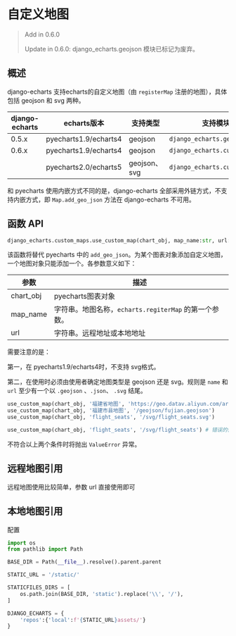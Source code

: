 # 自定义地图

> Add in 0.6.0
>
> Update in 0.6.0:  django_echarts.geojson 模块已标记为废弃。

## 概述

django-echarts 支持echarts的自定义地图（由 `registerMap` 注册的地图），具体包括 geojson 和 svg 两种。

| django-echarts | echarts版本           | 支持类型     | 支持模块                     |
| -------------- | --------------------- | ------------ | ---------------------------- |
| 0.5.x          | pyecharts1.9/echarts4 | geojson      | `django_echarts.geojson`     |
| 0.6.x          | pyecharts1.9/echarts4 | geojson      | `django_echarts.custom_maps` |
|                | pyecharts2.0/echarts5 | geojson、svg | `django_echarts.custom_maps` |

和 pyecharts 使用内嵌方式不同的是，django-echarts 全部采用外链方式，不支持内嵌方式，即 `Map.add_geo_json` 方法在 django-echarts 不可用。

## 函数 API

```python
django_echarts.custom_maps.use_custom_map(chart_obj, map_name:str, url:str)
```

该函数将替代 pyecharts 中的 `add_geo_json`。为某个图表对象添加自定义地图，一个地图对象只能添加一个。各参数意义如下：

| 参数      | 描述                                                  |
| --------- | ----------------------------------------------------- |
| chart_obj | pyecharts图表对象                                     |
| map_name  | 字符串。地图名称，`echarts.regiterMap` 的第一个参数。 |
| url       | 字符串。远程地址或本地地址                            |

需要注意的是：

第一，在 pyecharts1.9/echarts4时，不支持 svg格式。

第二，在使用时必须由使用者确定地图类型是 geojson 还是 svg。规则是 `name` 和 `url` 至少有一个以 `.geojson` 、`.json`、 `.svg` 结尾。

```python
use_custom_map(chart_obj, '福建省地图', 'https://geo.datav.aliyun.com/areas_v3/bound/350000_full.json')
use_custom_map(chart_obj, '福建市县地图', '/geojson/fujian.geojson')
use_custom_map(chart_obj, 'flight_seats', '/svg/flight_seats.svg')

use_custom_map(chart_obj, 'flight_seats', '/svg/flight_seats') # 错误的使用
```

不符合以上两个条件时将抛出 `ValueError` 异常。

## 远程地图引用

远程地图使用比较简单，参数 url 直接使用即可

## 本地地图引用

配置

```python
import os
from pathlib import Path

BASE_DIR = Path(__file__).resolve().parent.parent

STATIC_URL = '/static/'

STATICFILES_DIRS = [
    os.path.join(BASE_DIR, 'static').replace('\\', '/'),
]

DJANGO_ECHARTS = {
    'repos':{'local':f'{STATIC_URL}assets/'}
}
```

